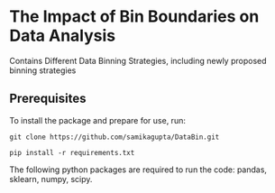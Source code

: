 # The Impact of Bin Boundaries on Data Analysis
Contains Different Data Binning Strategies, including newly proposed binning strategies 

## Prerequisites
To install the package and prepare for use, run:
<pre><code>git clone https://github.com/samikagupta/DataBin.git

pip install -r requirements.txt
</code></pre>

The following python packages are required to run the code: pandas, sklearn, numpy, scipy.
